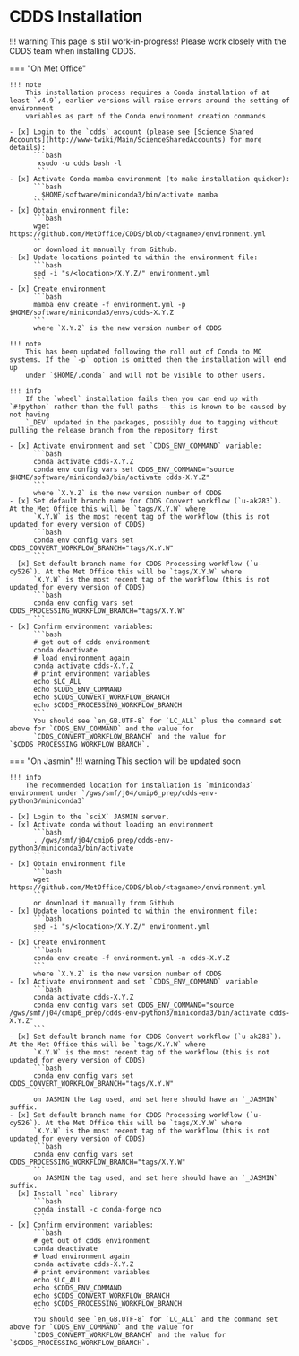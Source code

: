 # CDDS Installation

!!! warning
    This page is still work-in-progress! Please work closely with the CDDS team when installing CDDS.

=== "On Met Office"

    !!! note
        This installation process requires a Conda installation of at least `v4.9`, earlier versions will raise errors around the setting of environment
        variables as part of the Conda environment creation commands

    - [x] Login to the `cdds` account (please see [Science Shared Accounts](http://www-twiki/Main/ScienceSharedAccounts) for more details):
          ```bash
           xsudo -u cdds bash -l
           ```
    - [x] Activate Conda mamba environment (to make installation quicker):
          ```bash
          . $HOME/software/miniconda3/bin/activate mamba
          ```
    - [x] Obtain environment file:
          ```bash
          wget https://github.com/MetOffice/CDDS/blob/<tagname>/environment.yml
          ```
          or download it manually from Github.
    - [x] Update locations pointed to within the environment file:
          ```bash
          sed -i "s/<location>/X.Y.Z/" environment.yml
          ```
    - [x] Create environment
          ```bash
          mamba env create -f environment.yml -p $HOME/software/miniconda3/envs/cdds-X.Y.Z
          ```
          where `X.Y.Z` is the new version number of CDDS

    !!! note
        This has been updated following the roll out of Conda to MO systems. If the `-p` option is omitted then the installation will end up 
        under `$HOME/.conda` and will not be visible to other users.

    !!! info 
        If the `wheel` installation fails then you can end up with `#!python` rather than the full paths – this is known to be caused by not having 
        `_DEV` updated in the packages, possibly due to tagging without pulling the release branch from the repository first

    - [x] Activate environment and set `CDDS_ENV_COMMAND` variable:
          ```bash
          conda activate cdds-X.Y.Z
          conda env config vars set CDDS_ENV_COMMAND="source $HOME/software/miniconda3/bin/activate cdds-X.Y.Z"
          ```
          where `X.Y.Z` is the new version number of CDDS
    - [x] Set default branch name for CDDS Convert workflow (`u-ak283`). At the Met Office this will be `tags/X.Y.W` where 
          `X.Y.W` is the most recent tag of the workflow (this is not updated for every version of CDDS)
          ```bash
          conda env config vars set CDDS_CONVERT_WORKFLOW_BRANCH="tags/X.Y.W"
          ```
    - [x] Set default branch name for CDDS Processing workflow (`u-cy526`). At the Met Office this will be `tags/X.Y.W` where 
          `X.Y.W` is the most recent tag of the workflow (this is not updated for every version of CDDS)
          ```bash
          conda env config vars set CDDS_PROCESSING_WORKFLOW_BRANCH="tags/X.Y.W"
          ```
    - [x] Confirm environment variables:
          ```bash
          # get out of cdds environment
          conda deactivate
          # load environment again
          conda activate cdds-X.Y.Z
          # print environment variables
          echo $LC_ALL
          echo $CDDS_ENV_COMMAND
          echo $CDDS_CONVERT_WORKFLOW_BRANCH
          echo $CDDS_PROCESSING_WORKFLOW_BRANCH
          ```
          You should see `en_GB.UTF-8` for `LC_ALL` plus the command set above for `CDDS_ENV_COMMAND` and the value for 
          `CDDS_CONVERT_WORKFLOW_BRANCH` and the value for `$CDDS_PROCESSING_WORKFLOW_BRANCH`.

=== "On Jasmin"
    !!! warning
        This section will be updated soon

    !!! info
        The recommended location for installation is `miniconda3` environment under `/gws/smf/j04/cmip6_prep/cdds-env-python3/miniconda3`

    - [x] Login to the `sciX` JASMIN server.
    - [x] Activate conda without loading an environment
          ```bash
          . /gws/smf/j04/cmip6_prep/cdds-env-python3/miniconda3/bin/activate
          ```
    - [x] Obtain environment file
          ```bash
          wget https://github.com/MetOffice/CDDS/blob/<tagname>/environment.yml
          ```
          or download it manually from Github
    - [x] Update locations pointed to within the environment file:
          ```bash
          sed -i "s/<location>/X.Y.Z/" environment.yml
          ```
    - [x] Create environment
          ```bash
          conda env create -f environment.yml -n cdds-X.Y.Z
          ```
          where `X.Y.Z` is the new version number of CDDS
    - [x] Activate environment and set `CDDS_ENV_COMMAND` variable
          ```bash
          conda activate cdds-X.Y.Z
          conda env config vars set CDDS_ENV_COMMAND="source /gws/smf/j04/cmip6_prep/cdds-env-python3/miniconda3/bin/activate cdds-X.Y.Z"
          ```
    - [x] Set default branch name for CDDS Convert workflow (`u-ak283`). At the Met Office this will be `tags/X.Y.W` where 
          `X.Y.W` is the most recent tag of the workflow (this is not updated for every version of CDDS)
          ```bash
          conda env config vars set CDDS_CONVERT_WORKFLOW_BRANCH="tags/X.Y.W"
          ```
          on JASMIN the tag used, and set here should have an `_JASMIN` suffix.
    - [x] Set default branch name for CDDS Processing workflow (`u-cy526`). At the Met Office this will be `tags/X.Y.W` where 
          `X.Y.W` is the most recent tag of the workflow (this is not updated for every version of CDDS)
          ```bash
          conda env config vars set CDDS_PROCESSING_WORKFLOW_BRANCH="tags/X.Y.W"
          ```
          on JASMIN the tag used, and set here should have an `_JASMIN` suffix.
    - [x] Install `nco` library
          ```bash
          conda install -c conda-forge nco
          ```
    - [x] Confirm environment variables:
          ```bash
          # get out of cdds environment
          conda deactivate
          # load environment again
          conda activate cdds-X.Y.Z
          # print environment variables
          echo $LC_ALL
          echo $CDDS_ENV_COMMAND
          echo $CDDS_CONVERT_WORKFLOW_BRANCH
          echo $CDDS_PROCESSING_WORKFLOW_BRANCH
          ```
          You should see `en_GB.UTF-8` for `LC_ALL` and the command set above for `CDDS_ENV_COMMAND` and the value for 
          `CDDS_CONVERT_WORKFLOW_BRANCH` and the value for `$CDDS_PROCESSING_WORKFLOW_BRANCH`.
